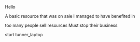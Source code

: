 Hello

A basic resource that was on sale I managed to have benefited in

too many people sell resources Must stop their business

start tunner_laptop

